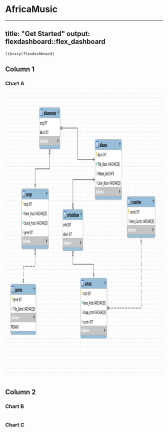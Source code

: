 # AfricaMusic

---
title: "Get Started"
output: flexdashboard::flex_dashboard
---
```{r setup, include=FALSE}
library(flexdashboard)
```
Column 1
--------------------------------------------------
### Chart A
<img src="MCD.JPG" witdth="900" height="900"></img>
```{r}
```
Column 2
--------------------------------------------------
### Chart B
```{r}
```
### Chart C
```{r}
```

